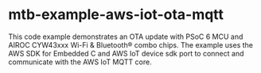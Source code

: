 # mtb-example-aws-iot-ota-mqtt
This code example demonstrates an OTA update with PSoC 6 MCU and AIROC CYW43xxx Wi-Fi &amp; Bluetooth® combo chips. The example uses the AWS SDK for Embedded C and AWS IoT device sdk port to connect and communicate with the AWS IoT MQTT core.
